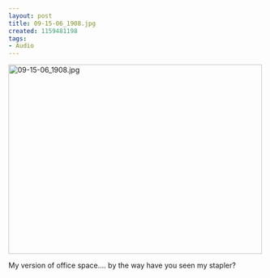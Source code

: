 ```yaml
--- 
layout: post
title: 09-15-06_1908.jpg
created: 1159481198
tags: 
- Audio
---
```

<a href="http://www.flickr.com/photos/43545096@N00/255166703/" title="09-15-06_1908.jpg by mprasuhn, on Flickr"><img src="http://farm1.staticflickr.com/34/255166703_0cf08fd65a.jpg" width="500" height="375" alt="09-15-06_1908.jpg"></a>

My version of office space.... by the way have you seen my stapler?